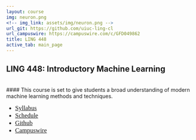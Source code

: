 ```yaml
---
layout: course
img: neuron.png
<!-- img_link: assets/img/neuron.png -->
url_git: https://github.com/uiuc-ling-cl
url_campuswire: https://campuswire.com/c/GFD049862
title: LING 448
active_tab: main_page 
---
```


## LING 448: Introductory Machine Learning 
<br/>
#### This course is set to give students a broad understanding of modern machine learning methods and techniques.

* <span style="font-family:Papyrus; font-size:1.2em;">[Syllabus](syllabus.html)</span>
* <span style="font-family:Papyrus; font-size:1.2em;">[Schedule](schedule.html)</span>
* <span style="font-family:Papyrus; font-size:1.2em;">[Github](https://github.com/uiuc-ling-cl)</span>
* <span style="font-family:Papyrus; font-size:1.2em;">[Campuswire](https://campuswire.com/c/GFD049862)</span>
